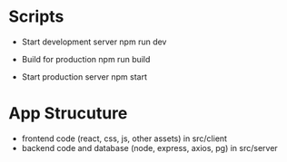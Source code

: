 # Scripts 

* Start development server
npm run dev

* Build for production
npm run build

* Start production server
npm start

# App Strucuture 
- frontend code (react, css, js, other assets) in src/client
- backend code and database (node, express, axios, pg) in src/server



